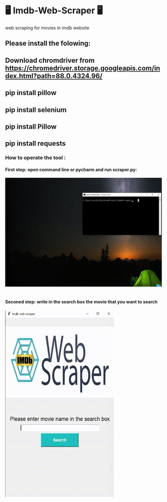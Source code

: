 # 🖥️ Imdb-Web-Scraper 🖥️
web scraping for movies in imdb website

## Please install the folowing:
## Download chromdriver from https://chromedriver.storage.googleapis.com/index.html?path=88.0.4324.96/
## pip install pillow
## pip install selenium
## pip install Pillow
## pip install requests



### How to operate the tool : 
#### First step: open command line or pycharm and run scraper.py:
  <img src="gif instruction/First step.gif" width="600" height="350" ><br><br>
  
  
  
  
#### Seconed step: write in the search box the movie that you want to search
  <img src="gif instruction/Second step.gif" width="350" height="600" > <br><br>

